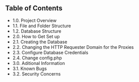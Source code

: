 ## Table of Contents
* 1.0. Project Overview
* 1.1. File and Folder Structure 
* 1.2. Database Structure
* 2.0. How to Get Set up
* 2.1. Creating the Database
* 2.2. Changing the HTTP Requester Domain for the Proxies
* 2.3. Configure Database Credentials
* 2.4. Change config.php 
* 3.0. Aditional Information
* 3.1. Known Bugs
* 3.2. Security Concerns
